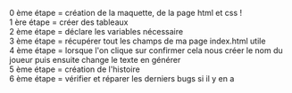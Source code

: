 0 ème étape = création de la maquette, de la page html et css ! <br />
1 ère étape = créer des tableaux <br />
2 ème étape = déclare les variables nécessaire <br />
3 ème étape = récupérer tout les champs de ma page index.html utile <br />
4 ème étape = lorsque l'on clique sur confirmer cela nous créer le nom du joueur puis ensuite change le texte en générer <br />
5 ème étape = création de l'histoire <br />
6 ème étape = vérifier et réparer les derniers bugs si il y en a<br />
